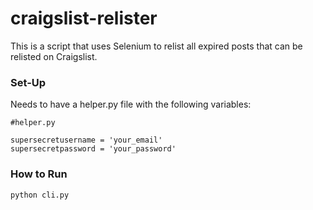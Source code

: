 # craigslist-relister
This is a script that uses Selenium to relist all expired posts that can be relisted on Craigslist. 

### Set-Up
Needs to have a helper.py file with the following variables:
```
#helper.py

supersecretusername = 'your_email'
supersecretpassword = 'your_password'
```

### How to Run 
``
python cli.py
``
